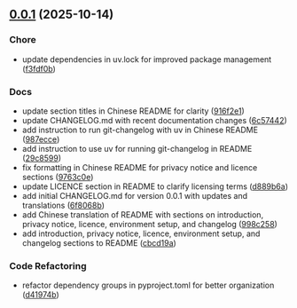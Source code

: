 <!-- insertion marker -->
<a name="0.0.1"></a>

## [0.0.1](https://github.com///compare/aa7f4a72467972e6e935896872b64128418e5083...0.0.1) (2025-10-14)

### Chore

- update dependencies in uv.lock for improved package management ([f3fdf0b](https://github.com///commit/f3fdf0bb3f64016a22f79d034115d818da085ed7))

### Docs

- update section titles in Chinese README for clarity ([916f2e1](https://github.com///commit/916f2e1433ed89483e98fce135187a2b80ecc1be))
- update CHANGELOG.md with recent documentation changes ([6c57442](https://github.com///commit/6c57442dec625c646efe5cff22abc153aef73ce3))
- add instruction to run git-changelog with uv in Chinese README ([987ecce](https://github.com///commit/987eccee49da434818b6f5b428e36ea7ca3f238a))
- add instruction to use uv for running git-changelog in README ([29c8599](https://github.com///commit/29c8599f7d35193ef20d1f0e95a6b400dfa0a9c1))
- fix formatting in Chinese README for privacy notice and licence sections ([9763c0e](https://github.com///commit/9763c0e32a7b3810646884a90cd6b467658b8f6d))
- update LICENCE section in README to clarify licensing terms ([d889b6a](https://github.com///commit/d889b6a629fff178fdc9d995083b95afa7e1077d))
- add initial CHANGELOG.md for version 0.0.1 with updates and translations ([6f8068b](https://github.com///commit/6f8068bc9887ae231a2b70567f1cc248ceddf971))
- add Chinese translation of README with sections on introduction, privacy notice, licence, environment setup, and changelog ([998c258](https://github.com///commit/998c258ca3229953e8607c190ed541c5e3a6c007))
- add introduction, privacy notice, licence, environment setup, and changelog sections to README ([cbcd19a](https://github.com///commit/cbcd19a4d5a7bd8cd780972f16ca63aa984089ec))

### Code Refactoring

- refactor dependency groups in pyproject.toml for better organization ([d41974b](https://github.com///commit/d41974ba0514601c0e5e9eba591682650dc0e16a))

